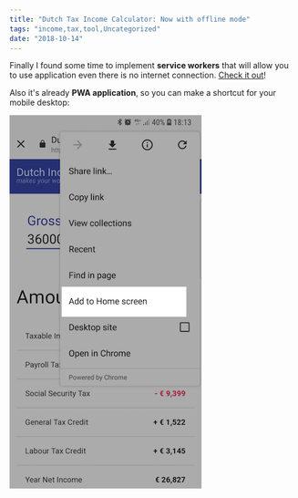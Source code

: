 ```yaml
---
title: "Dutch Tax Income Calculator: Now with offline mode"
tags: "income,tax,tool,Uncategorized"
date: "2018-10-14"
---
```


Finally I found some time to implement **service workers** that will allow you to use application even there is no internet connection. [Check it out](https://thetax.nl/)!

Also it's already **PWA application**, so you can make a shortcut for your mobile desktop:

![](images/Screen-Shot-2018-10-14-at-18.46.31.png)
